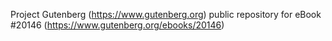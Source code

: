 Project Gutenberg (https://www.gutenberg.org) public repository for eBook #20146 (https://www.gutenberg.org/ebooks/20146)
